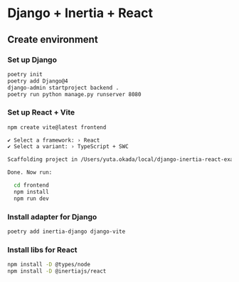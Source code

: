 # Django + Inertia + React

## Create environment

### Set up Django

```sh
poetry init
poetry add Django@4
django-admin startproject backend .
poetry run python manage.py runserver 8080
```

### Set up React + Vite

```sh
npm create vite@latest frontend

✔ Select a framework: › React
✔ Select a variant: › TypeScript + SWC

Scaffolding project in /Users/yuta.okada/local/django-inertia-react-example/frontend...

Done. Now run:

  cd frontend
  npm install
  npm run dev
```

### Install adapter for Django

```sh
poetry add inertia-django django-vite
```

### Install libs for React

```sh
npm install -D @types/node
npm install -D @inertiajs/react
```
